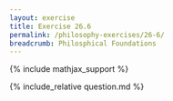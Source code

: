 ```yaml
---
layout: exercise
title: Exercise 26.6
permalink: /philosophy-exercises/26-6/
breadcrumb: Philosphical Foundations
---
```


{% include mathjax_support %}

<div><i class="arrow-up" data-chapter="philosophy-exercises" data-exercise="ex_6" data-rating="0"></i></div>
{% include_relative question.md %}
